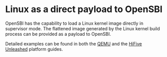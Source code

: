Linux as a direct payload to OpenSBI
====================================

OpenSBI has the capability to load a Linux kernel image directly in supervisor
mode. The flattened image generated by the Linux kernel build process can be
provided as a payload to OpenSBI.

Detailed examples can be found in both the [QEMU](../platform/qemu_virt.md)
and the [HiFive Unleashed](../platform/sifive_fu540.md) platform guides.

